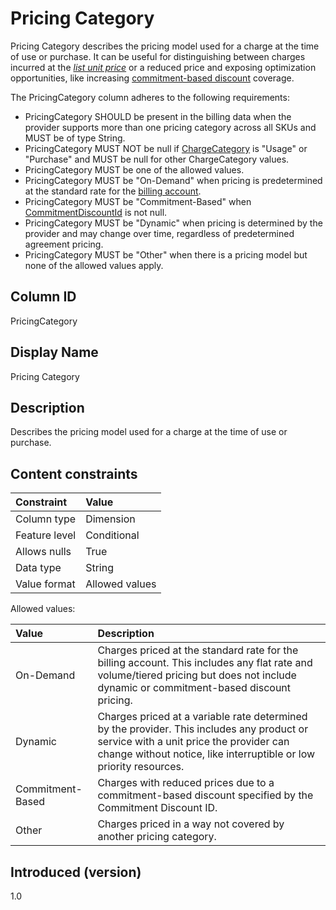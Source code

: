 # Pricing Category

Pricing Category describes the pricing model used for a charge at the time of use or purchase. It can be useful for distinguishing between charges incurred at the [*list unit price*](#glossary:list-unit-price) or a reduced price and exposing optimization opportunities, like increasing [commitment-based discount](#glossary:commitment-based-discount) coverage.

The PricingCategory column adheres to the following requirements:

* PricingCategory SHOULD be present in the billing data when the provider supports more than one pricing category across all SKUs and MUST be of type String.
* PricingCategory MUST NOT be null if [ChargeCategory](#chargecategory) is "Usage" or "Purchase" and MUST be null for other ChargeCategory values.
* PricingCategory MUST be one of the allowed values.
* PricingCategory MUST be "On-Demand" when pricing is predetermined at the standard rate for the [billing account](#glossary:billing-account).
* PricingCategory MUST be "Commitment-Based" when [CommitmentDiscountId](#commitmentdiscountid) is not null.
* PricingCategory MUST be "Dynamic" when pricing is determined by the provider and may change over time, regardless of predetermined agreement pricing.
* PricingCategory MUST be "Other" when there is a pricing model but none of the allowed values apply.

## Column ID

PricingCategory

## Display Name

Pricing Category

## Description

Describes the pricing model used for a charge at the time of use or purchase.

## Content constraints

| Constraint      | Value          |
| :-------------- | :------------- |
| Column type     | Dimension      |
| Feature level   | Conditional    |
| Allows nulls    | True           |
| Data type       | String         |
| Value format    | Allowed values |

Allowed values:

| Value            | Description                     |
| :--------------- | :-------------------------------|
| On-Demand        | Charges priced at the standard rate for the billing account. This includes any flat rate and volume/tiered pricing but does not include dynamic or commitment-based discount pricing. |
| Dynamic          | Charges priced at a variable rate determined by the provider. This includes any product or service with a unit price the provider can change without notice, like interruptible or low priority resources.   |
| Commitment-Based | Charges with reduced prices due to a commitment-based discount specified by the Commitment Discount ID.   |
| Other            | Charges priced in a way not covered by another pricing category.  |

## Introduced (version)

1.0
